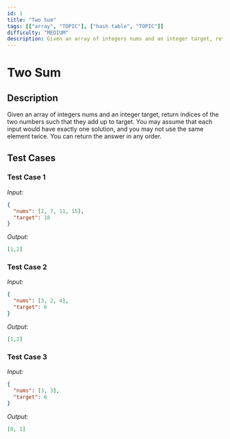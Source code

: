 ```yaml
---
id: 1
title: "Two Sum"
tags: [["array", "TOPIC"], ["hash table", "TOPIC"]]
difficulty: "MEDIUM"
description: Given an array of integers nums and an integer target, return indices of the two numbers such that they add up to target. You may assume that each input would have exactly one solution, and you may not use the same element twice. You can return the answer in any order.
---
```


# Two Sum

## Description

Given an array of integers nums and an integer target, return indices of the two numbers such that they add up to target. You may assume that each input would have exactly one solution, and you may not use the same element twice. You can return the answer in any order.

## Test Cases

### Test Case 1
*Input:*
```json
{
  "nums": [2, 7, 11, 15],
  "target": 18
}
```
*Output:*
```json
[1,2]
```

### Test Case 2
*Input:*
```json
{
  "nums": [3, 2, 4],
  "target": 6
}
```
*Output:*
```json
[1,2]
```

### Test Case 3
*Input:*
```json
{
  "nums": [3, 3],
  "target": 6
}
```
*Output:*
```json
[0, 1]
```

